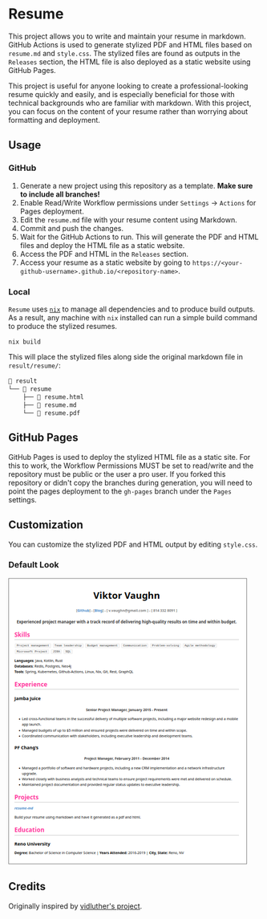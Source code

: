 # Resume

This project allows you to write and maintain your resume in markdown. GitHub
Actions is used to generate stylized PDF and HTML files based on `resume.md`
and `style.css`. The stylized files are found as outputs in the `Releases`
section, the HTML file is also deployed as a static website using GitHub Pages.

This project is useful for anyone looking to create a professional-looking
resume quickly and easily, and is especially beneficial for those with
technical backgrounds who are familiar with markdown. With this project, you
can focus on the content of your resume rather than worrying about formatting
and deployment.


## Usage


### GitHub

1. Generate a new project using this repository as a template. **Make sure to include all branches!**
2. Enable Read/Write Workflow permissions under `Settings` -> `Actions` for Pages deployment.
3. Edit the `resume.md` file with your resume content using Markdown.
4. Commit and push the changes.
5. Wait for the GitHub Actions to run. This will generate the PDF and HTML files and deploy
the HTML file as a static website.
6. Access the PDF and HTML in the `Releases` section.
7. Access your resume as a static website by going to `https://<your-github-username>.github.io/<repository-name>`.


### Local

`Resume` uses [`nix`](https://www.nixos.org) to manage all dependencies and
to produce build outputs. As a result, any machine with `nix` installed can run
a simple build command to produce the stylized resumes.
```shell
nix build
```

This will place the stylized files along side the original markdown file in
`result/resume/`:
```shell
 result
└──  resume
    ├──  resume.html
    ├──  resume.md
    └──  resume.pdf
```

## GitHub Pages

GitHub Pages is used to deploy the stylized HTML file as a static site. For this to work,
the Workflow Permissions MUST be set to read/write and the repository must be public or
the user a pro user. If you forked this repository or didn't copy the branches during generation,
you will need to point the pages deployment to the `gh-pages` branch under the `Pages` settings.


## Customization

You can customize the stylized PDF and HTML output by editing `style.css`.


### Default Look

![demo](./demo.png)


## Credits

Originally inspired by [vidluther's project](https://github.com/vidluther/markdown-resume).
